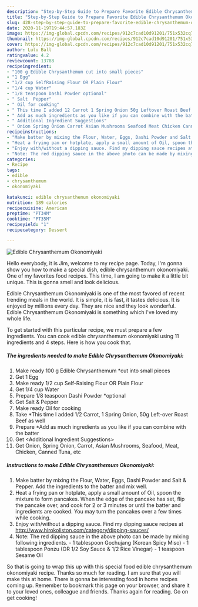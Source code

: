 ```yaml
---
description: "Step-by-Step Guide to Prepare Favorite Edible Chrysanthemum Okonomiyaki"
title: "Step-by-Step Guide to Prepare Favorite Edible Chrysanthemum Okonomiyaki"
slug: 428-step-by-step-guide-to-prepare-favorite-edible-chrysanthemum-okonomiyaki
date: 2020-11-19T19:44:57.183Z
image: https://img-global.cpcdn.com/recipes/912c7cad10d91201/751x532cq70/edible-chrysanthemum-okonomiyaki-recipe-main-photo.jpg
thumbnail: https://img-global.cpcdn.com/recipes/912c7cad10d91201/751x532cq70/edible-chrysanthemum-okonomiyaki-recipe-main-photo.jpg
cover: https://img-global.cpcdn.com/recipes/912c7cad10d91201/751x532cq70/edible-chrysanthemum-okonomiyaki-recipe-main-photo.jpg
author: Lulu Ball
ratingvalue: 4.2
reviewcount: 13788
recipeingredient:
- "100 g Edible Chrysanthemum cut into small pieces"
- "1 Egg"
- "1/2 cup SelfRaising Flour OR Plain Flour"
- "1/4 cup Water"
- "1/8 teaspoon Dashi Powder optional"
- " Salt  Pepper"
- " Oil for cooking"
- " This time I added 12 Carrot 1 Spring Onion 50g Leftover Roast Beef as well"
- " Add as much ingredients as you like if you can combine with the batter"
- " Additional Ingredient Suggestions"
- " Onion Spring Onion Carrot Asian Mushrooms Seafood Meat Chicken Canned Tuna etc"
recipeinstructions:
- "Make batter by mixing the Flour, Water, Eggs, Dashi Powder and Salt &amp; Pepper. Add the ingredients to the batter and mix well."
- "Heat a frying pan or hotplate, apply a small amount of Oil, spoon the mixture to form pancakes. When the edge of the pancake has set, flip the pancake over, and cook for 2 or 3 minutes or until the batter and ingredients are cooked. You may turn the pancakes over a few times while cooking."
- "Enjoy with/without a dipping sauce. Find my dipping sauce recipes at http://www.hirokoliston.com/category/dipping-sauces/"
- "Note: The red dipping sauce in the above photo can be made by mixing following ingredients. 1 tablespoon Gochujang (Korean Spicy Miso) 1 tablespoon Ponzu (OR 1/2 Soy Sauce &amp; 1/2 Rice Vinegar) 1 teaspoon Sesame Oil"
categories:
- Recipe
tags:
- edible
- chrysanthemum
- okonomiyaki

katakunci: edible chrysanthemum okonomiyaki 
nutrition: 189 calories
recipecuisine: American
preptime: "PT34M"
cooktime: "PT35M"
recipeyield: "1"
recipecategory: Dessert

---
```



![Edible Chrysanthemum Okonomiyaki](https://img-global.cpcdn.com/recipes/912c7cad10d91201/751x532cq70/edible-chrysanthemum-okonomiyaki-recipe-main-photo.jpg)

Hello everybody, it is Jim, welcome to my recipe page. Today, I'm gonna show you how to make a special dish, edible chrysanthemum okonomiyaki. One of my favorites food recipes. This time, I am going to make it a little bit unique. This is gonna smell and look delicious.

Edible Chrysanthemum Okonomiyaki is one of the most favored of recent trending meals in the world. It is simple, it is fast, it tastes delicious. It is enjoyed by millions every day. They are nice and they look wonderful. Edible Chrysanthemum Okonomiyaki is something which I've loved my whole life.




To get started with this particular recipe, we must prepare a few ingredients. You can cook edible chrysanthemum okonomiyaki using 11 ingredients and 4 steps. Here is how you cook that.

<!--inarticleads1-->

##### The ingredients needed to make Edible Chrysanthemum Okonomiyaki:

1. Make ready 100 g Edible Chrysanthemum *cut into small pieces
1. Get 1 Egg
1. Make ready 1/2 cup Self-Raising Flour OR Plain Flour
1. Get 1/4 cup Water
1. Prepare 1/8 teaspoon Dashi Powder *optional
1. Get  Salt &amp; Pepper
1. Make ready  Oil for cooking
1. Take  *This time I added 1/2 Carrot, 1 Spring Onion, 50g Left-over Roast Beef as well
1. Prepare  *Add as much ingredients as you like if you can combine with the batter
1. Get  &lt;Additional Ingredient Suggestions&gt;
1. Get  Onion, Spring Onion, Carrot, Asian Mushrooms, Seafood, Meat, Chicken, Canned Tuna, etc




<!--inarticleads2-->

##### Instructions to make Edible Chrysanthemum Okonomiyaki:

1. Make batter by mixing the Flour, Water, Eggs, Dashi Powder and Salt &amp; Pepper. Add the ingredients to the batter and mix well.
1. Heat a frying pan or hotplate, apply a small amount of Oil, spoon the mixture to form pancakes. When the edge of the pancake has set, flip the pancake over, and cook for 2 or 3 minutes or until the batter and ingredients are cooked. You may turn the pancakes over a few times while cooking.
1. Enjoy with/without a dipping sauce. Find my dipping sauce recipes at http://www.hirokoliston.com/category/dipping-sauces/
1. Note: The red dipping sauce in the above photo can be made by mixing following ingredients. - 1 tablespoon Gochujang (Korean Spicy Miso) - 1 tablespoon Ponzu (OR 1/2 Soy Sauce &amp; 1/2 Rice Vinegar) - 1 teaspoon Sesame Oil




So that is going to wrap this up with this special food edible chrysanthemum okonomiyaki recipe. Thanks so much for reading. I am sure that you will make this at home. There is gonna be interesting food in home recipes coming up. Remember to bookmark this page on your browser, and share it to your loved ones, colleague and friends. Thanks again for reading. Go on get cooking!
